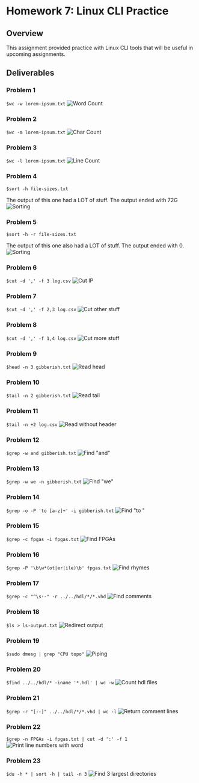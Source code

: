 # Homework 7: Linux CLI Practice

## Overview
This assignment provided practice with Linux CLI tools that will be useful in upcoming assignments.

## Deliverables

### Problem 1
`$wc -w lorem-ipsum.txt`
![Word Count](assets/HW7_image1.png)

### Problem 2
`$wc -m lorem-ipsum.txt`
![Char Count](assets/HW7_image2.png)

### Problem 3
`$wc -l lorem-ipsum.txt`
![Line Count](assets/HW7_image3.png)

### Problem 4
`$sort -h file-sizes.txt`

The output of this one had a LOT of stuff. The output ended with 72G
![Sorting](assets/HW7_image4.png)

### Problem 5
`$sort -h -r file-sizes.txt`

The output of this one also had a LOT of stuff. The output ended with 0.
![Sorting](assets/HW7_image5.png)

### Problem 6
`$cut -d ',' -f 3 log.csv`
![Cut IP](assets/HW7_image6.png)

### Problem 7
`$cut -d ',' -f 2,3 log.csv`
![Cut other stuff](assets/HW7_image7.png)

### Problem 8
`$cut -d ',' -f 1,4 log.csv`
![Cut more stuff](assets/HW7_image8.png)

### Problem 9
`$head -n 3 gibberish.txt`
![Read head](assets/HW7_image9.png)

### Problem 10
`$tail -n 2 gibberish.txt`
![Read tail](assets/HW7_image10.png)

### Problem 11
`$tail -n +2 log.csv`
![Read without header](assets/HW7_image11.png)

### Problem 12
`$grep -w and gibberish.txt`
![Find "and"](assets/HW7_image12.png)

### Problem 13
`$grep -w we -n gibberish.txt`
![Find "we"](assets/HW7_image13.png)

### Problem 14
`$grep -o -P 'to [a-z]+' -i gibberish.txt`
![Find "to <word>"](assets/HW7_image14.png)

### Problem 15
`$grep -c fpgas -i fpgas.txt`
![Find FPGAs](assets/HW7_image15.png)

### Problem 16
`$grep -P '\b\w*(ot|er|ile)\b' fpgas.txt`
![Find rhymes](assets/HW7_image16.png)

### Problem 17
`$grep -c "^\s--" -r ../../hdl/*/*.vhd`
![Find comments](assets/HW7_image17.png)

### Problem 18
`$ls > ls-output.txt`
![Redirect output](assets/HW7_image18.png)

### Problem 19
`$sudo dmesg | grep "CPU topo"`
![Piping](assets/HW7_image19.png)

### Problem 20
`$find ../../hdl/* -iname '*.hdl' | wc -w`
![Count hdl files](assets/HW7_image20.png)

### Problem 21
`$grep -r "[--]" ../../hdl/*/*.vhd | wc -l`
![Return comment lines](assets/HW7_image21_1.png)

### Problem 22
`$grep -n FPGAs -i fpgas.txt | cut -d ':' -f 1`
![Print line numbers with word](assets/HW7_image21.png)

### Problem 23
`$du -h * | sort -h | tail -n 3`
![Find 3 largest directories](assets/HW7_image23.png)
